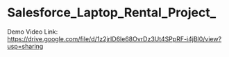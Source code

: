 # Salesforce_Laptop_Rental_Project_

Demo Video Link:
https://drive.google.com/file/d/1z2jrID6le68OvrDz3Ut4SPpRF-i4jBl0/view?usp=sharing
